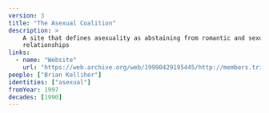 ```yaml
---
version: 3
title: "The Asexual Coalition"
description: >
    A site that defines asexuality as abstaining from romantic and sexual
    relationships
links:
  - name: "Website"
    url: "https://web.archive.org/web/19990429195445/http://members.tripod.com/~asexual/coalition.html"
people: ["Brian Kelliher"]
identities: ["asexual"]
fromYear: 1997
decades: [1990]
---
```

